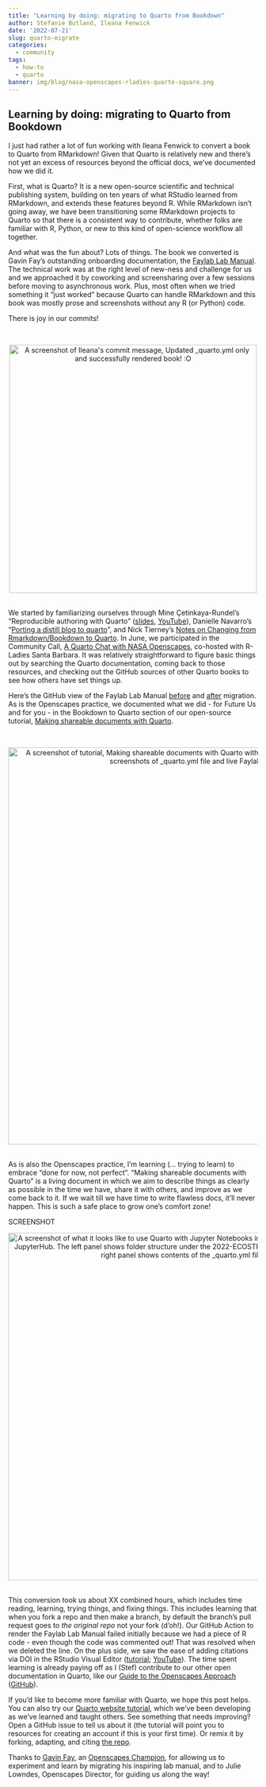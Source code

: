 ```yaml
---
title: "Learning by doing: migrating to Quarto from Bookdown"
author: Stefanie Butland, Ileana Fenwick
date: '2022-07-21'
slug: quarto-migrate
categories:
  - community
tags:
  - how-to
  - quarto
banner: img/blog/nasa-openscapes-rladies-quarto-square.png
---
```


## Learning by doing: migrating to Quarto from Bookdown

I just had rather a lot of fun working with Ileana Fenwick to convert a book to Quarto from RMarkdown! Given that Quarto is relatively new and there’s not yet an excess of resources beyond the official docs, we’ve documented how we did it.

First, what is Quarto? It is a new open-source scientific and technical publishing system, building on ten years of what RStudio learned from RMarkdown, and extends these features beyond R. While RMarkdown isn’t going away, we have been transitioning some RMarkdown projects to Quarto so that there is a consistent way to contribute, whether folks are familiar with R, Python, or new to this kind of open-science workflow all together.

And what was the fun about? Lots of things. The book we converted is Gavin Fay’s outstanding onboarding documentation, the [Faylab Lab Manual](https://thefaylab.github.io/lab-manual/). The technical work was at the right level of new-ness and challenge for us and we approached it by coworking and screensharing over a few sessions before moving to asynchronous work. Plus, most often when we tried something it “just worked” because Quarto can handle RMarkdown and this book was mostly prose and screenshots without any R  (or Python) code.

There is joy in our commits!

<br> <center> <a><img src="/img/blog/quarto-commits-ileanaf-render.png" width="500px" alt="A screenshot of Ileana's commit message, Updated _quarto.yml only and successfully rendered book! :O"></a> </center> <br>

We started by familiarizing ourselves through Mine Çetinkaya-Rundel’s “Reproducible authoring with Quarto” ([slides](https://mine-cetinkaya-rundel.github.io/2022-repro-toronto/#/title-slide), [YouTube](https://www.youtube.com/watch?v=6p4vOKS6Xls)), Danielle Navarro’s “[Porting a distill blog to quarto](https://blog.djnavarro.net/posts/2022-04-20_porting-to-quarto/)”, and Nick Tierney’s [Notes on Changing from Rmarkdown/Bookdown to Quarto](https://www.njtierney.com/post/2022/04/11/rmd-to-qmd/). In June, we participated in the Community Call, [A Quarto Chat with NASA Openscapes](https://www.openscapes.org/blog/2022/06/22/hello-quarto/), co-hosted with R-Ladies Santa Barbara. It was relatively straightforward to figure basic things out by searching the Quarto documentation, coming back to those resources, and checking out the GitHub sources of other Quarto books to see how others have set things up.

Here’s the GitHub view of the Faylab Lab Manual [before](https://github.com/thefaylab/lab-manual/tree/4ebe9614d4fcab9d782073057ef6e56e9213c167) and [after](https://github.com/thefaylab/lab-manual/tree/3ce2418ed7bd65936a130a42a7f975f55fb9b734) migration. As is the Openscapes practice, we documented what we did -  for Future Us and for you -  in the Bookdown to Quarto section of our open-source tutorial, [Making shareable documents with Quarto](https://openscapes.github.io/quarto-website-tutorial/transition-from-rmarkdown.html). 


<br> <center> <a><img src="/img/blog/quarto-website-tut.png" width="800px" alt="A screenshot of tutorial, Making shareable documents with Quarto with heading The conversion and side by side screenshots of _quarto.yml file and live Faylab Lab Manual."></a> </center> <br>

As is also the Openscapes practice, I’m learning (... trying to learn) to embrace “done for now, not perfect”. “Making shareable documents with Quarto” is a living document in which we aim to describe things as clearly as possible in the time we have, share it with others, and improve as we come back to it. If we wait till we have time to write flawless docs, it’ll never happen. This is such a safe place to grow one’s comfort zone! 

SCREENSHOT
<br> <center> <a><img src="/img/blog/quarto-jupyterlab.png" width="700px" alt="A screenshot of what it looks like to use Quarto with Jupyter Notebooks in the NASA Openscapes 2i2c JupyterHub. The left panel shows folder structure under the 2022-ECOSTRESS-Cloud-Workshop. The right panel shows contents of the _quarto.yml file"></a> </center> <br>

This conversion took us about XX combined hours, which includes time reading, learning, trying things, and fixing things. This includes learning that when you fork a repo and then make a branch, by default the branch’s pull request goes to *the original repo* not your fork (d’oh!). Our GitHub Action to render the Faylab Lab Manual failed initially because we had a piece of R code - even though the code was commented out! That was resolved when we deleted the line. On the plus side, we saw the ease of adding citations via DOI in the RStudio Visual Editor ([tutorial](https://openscapes.github.io/quarto-website-tutorial/transition-from-rmarkdown.html#citations); [YouTube](https://youtu.be/azVAl343CIU?t=2923)). The time spent learning is already paying off as I (Stef) contribute to our other open documentation in Quarto, like our [Guide to the Openscapes Approach](https://openscapes.github.io/approach-guide/) ([GitHub](https://github.com/openscapes/approach-guide)). 

If you’d like to become more familiar with Quarto, we hope this post helps. You can also try our [Quarto website tutorial](https://openscapes.github.io/quarto-website-tutorial/), which we’ve been developing as we’ve learned and taught others. See something that needs improving? Open a GitHub issue to tell us about it (the tutorial will point you to resources for creating an account if this is your first time). Or remix it by forking, adapting, and citing [the repo](https://github.com/Openscapes/quarto-website-tutorial). 

Thanks to [Gavin Fay](https://twitter.com/gavin_fay), an [Openscapes Champion](https://www.openscapes.org/blog/2020/03/31/faylab-our-openscapes-experience/), for allowing us to experiment and learn by migrating his inspiring lab manual, and to Julie Lowndes, Openscapes Director, for guiding us along the way! 



